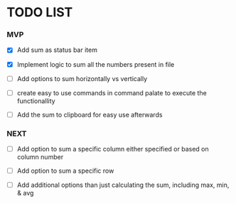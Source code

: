 # TODO LIST

### MVP
- [x] Add sum as status bar item
- [x] Implement logic to sum all the numbers present in file
- [ ] Add options to sum horizontally vs vertically
- [ ] create easy to use commands in command palate to execute the functionallity 
- [ ] Add the sum to clipboard for easy use afterwards





### NEXT
- [ ] Add option to sum a specific column either specified or based on column number
- [ ] Add option to sum a specific row
- [ ] Add additional options than just calculating the sum, including max, min, & avg
 
